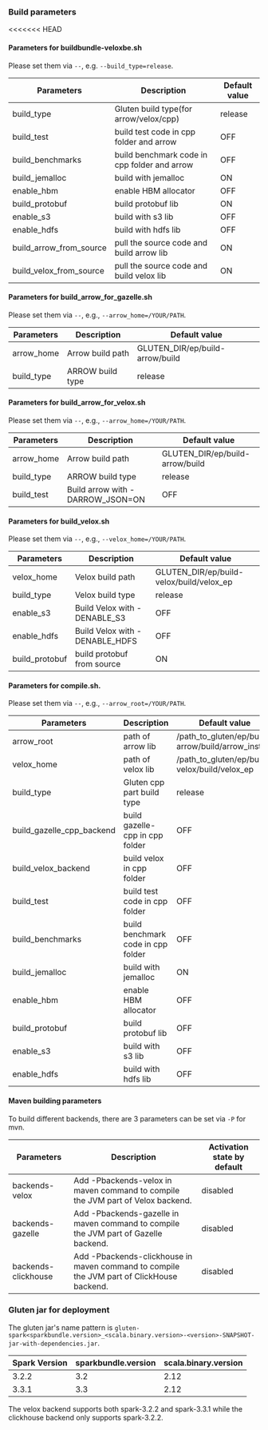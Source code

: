 ### Build parameters

<<<<<<< HEAD
#### Parameters for buildbundle-veloxbe.sh
Please set them via `--`, e.g. `--build_type=release`.

| Parameters | Description | Default value |
| ---------- | ----------- | ------------- |
| build_type | Gluten build type(for arrow/velox/cpp)  | release |
| build_test | build test code in cpp folder and arrow | OFF |
| build_benchmarks | build benchmark code in cpp folder and arrow| OFF |
| build_jemalloc   | build with jemalloc | ON |
| enable_hbm | enable HBM allocator      | OFF|
| build_protobuf | build protobuf lib    | ON|
| enable_s3   | build with s3 lib        | OFF|
| enable_hdfs | build with hdfs lib      | OFF|
| build_arrow_from_source   | pull the source code and build arrow lib| ON|
| build_velox_from_source   | pull the source code and build velox lib| ON|

#### Parameters for build_arrow_for_gazelle.sh
Please set them via `--`, e.g., `--arrow_home=/YOUR/PATH`.

| Parameters | Description | Default value |
| ---------- | ----------- | ------------- |
| arrow_home | Arrow build path            | GLUTEN_DIR/ep/build-arrow/build|
| build_type | ARROW build type            | release|   

#### Parameters for build_arrow_for_velox.sh
Please set them via `--`, e.g., `--arrow_home=/YOUR/PATH`.

| Parameters | Description | Default value |
| ---------- | ----------- | ------------- |
| arrow_home | Arrow build path                          | GLUTEN_DIR/ep/build-arrow/build|
| build_type | ARROW build type                          | release|
| build_test | Build arrow with -DARROW_JSON=ON          | OFF           |

#### Parameters for build_velox.sh
Please set them via `--`, e.g., `--velox_home=/YOUR/PATH`.

| Parameters | Description | Default value |
| ---------- | ----------- | ------------- |
| velox_home | Velox build path                          | GLUTEN_DIR/ep/build-velox/build/velox_ep|
| build_type | Velox build type                          | release|
| enable_s3  | Build Velox with -DENABLE_S3              | OFF           |
| enable_hdfs | Build Velox with -DENABLE_HDFS           | OFF           |
| build_protobuf | build protobuf from source            | ON           |

#### Parameters for compile.sh.
Please set them via `--`, e.g., `--arrow_root=/YOUR/PATH`.

| Parameters | Description | Default value |
| ---------- | ----------- | ------------- |
| arrow_root | path of arrow lib           | /path_to_gluten/ep/build-arrow/build/arrow_install |
| velox_home | path of velox lib           | /path_to_gluten/ep/build-velox/build/velox_ep |
| build_type | Gluten cpp part build type  | release |
| build_gazelle_cpp_backend | build gazelle-cpp in cpp folder | OFF |
| build_velox_backend | build velox in cpp folder | OFF |
| build_test | build test code in cpp folder      | OFF |
| build_benchmarks | build benchmark code in cpp folder | OFF |
| build_jemalloc   | build with jemalloc | ON |
| enable_hbm | enable HBM allocator      | OFF|
| build_protobuf | build protobuf lib    | OFF|
| enable_s3   | build with s3 lib        | OFF|
| enable_hdfs | build with hdfs lib      | OFF|

#### Maven building parameters
To build different backends, there are 3 parameters can be set via `-P` for mvn.

| Parameters               | Description                                                                                      | Activation state by default |
|--------------------------|--------------------------------------------------------------------------------------------------|-----------------------------|
| backends-velox           | Add -Pbackends-velox in maven command to compile the JVM part of Velox backend.                  | disabled                    |
| backends-gazelle         | Add -Pbackends-gazelle in maven command to compile the JVM part of Gazelle backend.              | disabled                    |
| backends-clickhouse      | Add -Pbackends-clickhouse in maven command to compile the JVM part of ClickHouse backend.        | disabled                    |

### Gluten jar for deployment

The gluten jar's name pattern is `gluten-spark<sparkbundle.version>_<scala.binary.version>-<version>-SNAPSHOT-jar-with-dependencies.jar`.

| Spark Version | sparkbundle.version | scala.binary.version |
| ---------- | ----------- | ------------- |
| 3.2.2 | 3.2 | 2.12 |
| 3.3.1 | 3.3 | 2.12 |

The velox backend supports both spark-3.2.2 and spark-3.3.1 while the clickhouse backend only supports spark-3.2.2.
